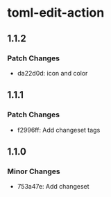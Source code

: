 # toml-edit-action

## 1.1.2

### Patch Changes

- da22d0d: icon and color

## 1.1.1

### Patch Changes

- f2996ff: Add changeset tags

## 1.1.0

### Minor Changes

- 753a47e: Add changeset
